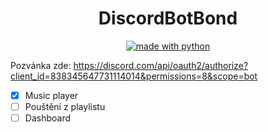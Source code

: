 <p align="center">
 <h1 align="center">DiscordBotBond</h1>
</p>


<p align="center">
  <a href="https://www.python.org/">
    <img src="https://forthebadge.com/images/badges/made-with-python.svg" alt="made with python" >
  </a>
</p>

Pozvánka zde: https://discord.com/api/oauth2/authorize?client_id=838345647731114014&permissions=8&scope=bot

 - [x] Music player
 - [ ] Pouštění z playlistu
 - [ ] Dashboard
